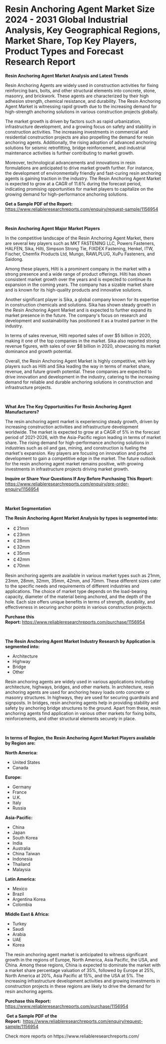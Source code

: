 <p><h1>Resin Anchoring Agent Market Size 2024 - 2031 Global Industrial Analysis, Key Geographical Regions, Market Share, Top Key Players, Product Types and Forecast Research Report</h1></p><p><strong>Resin Anchoring Agent Market Analysis and Latest Trends</strong></p>
<p><p>Resin Anchoring Agents are widely used in construction activities for fixing reinforcing bars, bolts, and other structural elements into concrete, stone, masonry, and brickwork. These agents are characterized by their high adhesion strength, chemical resistance, and durability. The Resin Anchoring Agent Market is witnessing rapid growth due to the increasing demand for high-strength anchoring solutions in various construction projects globally.</p><p>The market growth is driven by factors such as rapid urbanization, infrastructure development, and a growing focus on safety and stability in construction activities. The increasing investments in commercial and residential construction projects are also propelling the demand for resin anchoring agents. Additionally, the rising adoption of advanced anchoring solutions for seismic retrofitting, bridge reinforcement, and industrial maintenance activities is further contributing to market growth.</p><p>Moreover, technological advancements and innovations in resin formulations are anticipated to drive market growth further. For instance, the development of environmentally friendly and fast-curing resin anchoring agents is gaining traction in the industry. The Resin Anchoring Agent Market is expected to grow at a CAGR of 11.6% during the forecast period, indicating promising opportunities for market players to capitalize on the growing demand for high-performance anchoring solutions.</p></p>
<p><strong>Get a Sample PDF of the Report:&nbsp;</strong> <a href="https://www.reliableresearchreports.com/enquiry/request-sample/1156954">https://www.reliableresearchreports.com/enquiry/request-sample/1156954</a></p>
<p>&nbsp;</p>
<p><strong>Resin Anchoring Agent Major Market Players</strong></p>
<p><p>In the competitive landscape of the Resin Anchoring Agent Market, there are several key players such as MKT FASTENING LLC, Powers Fasteners, HALFEN, Sika, Hilti, Simpson Strong Tie, FIXDEX Fastening, Henkel, ITW, Fischer, Chemfix Products Ltd, Mungo, RAWLPLUG, XuPu Fasteners, and Saidong.</p><p>Among these players, Hilti is a prominent company in the market with a strong presence and a wide range of product offerings. Hilti has shown consistent market growth over the years and is expected to continue its expansion in the coming years. The company has a sizable market share and is known for its high-quality products and innovative solutions.</p><p>Another significant player is Sika, a global company known for its expertise in construction chemicals and solutions. Sika has shown steady growth in the Resin Anchoring Agent Market and is expected to further expand its market presence in the future. The company's focus on research and development and sustainability has positioned it as a trusted partner in the industry.</p><p>In terms of sales revenue, Hilti reported sales of over $5 billion in 2020, making it one of the top companies in the market. Sika also reported strong revenue figures, with sales of over $8 billion in 2020, showcasing its market dominance and growth potential.</p><p>Overall, the Resin Anchoring Agent Market is highly competitive, with key players such as Hilti and Sika leading the way in terms of market share, revenue, and future growth potential. These companies are expected to drive innovation and development in the industry, catering to the increasing demand for reliable and durable anchoring solutions in construction and infrastructure projects.</p></p>
<p>&nbsp;</p>
<p><strong>What Are The Key Opportunities For Resin Anchoring Agent Manufacturers?</strong></p>
<p><p>The resin anchoring agent market is experiencing steady growth, driven by increasing construction activities and infrastructure development worldwide. The market is expected to grow at a CAGR of 5% in the forecast period of 2021-2026, with the Asia-Pacific region leading in terms of market share. The rising demand for high-performance anchoring solutions in industries such as oil and gas, mining, and construction is fueling the market's expansion. Key players are focusing on innovation and product development to gain a competitive edge in the market. The future outlook for the resin anchoring agent market remains positive, with growing investments in infrastructure projects driving market growth.</p></p>
<p><strong>Inquire or Share Your Questions If Any Before Purchasing This Report:</strong> <a href="https://www.reliableresearchreports.com/enquiry/pre-order-enquiry/1156954">https://www.reliableresearchreports.com/enquiry/pre-order-enquiry/1156954</a></p>
<p>&nbsp;</p>
<p><strong>Market Segmentation</strong></p>
<p><strong>The Resin Anchoring Agent Market Analysis by types is segmented into:</strong></p>
<p><ul><li>￠21mm</li><li>￠23mm</li><li>￠28mm</li><li>￠32mm</li><li>￠35mm</li><li>￠42mm</li><li>￠70mm</li></ul></p>
<p><p>Resin anchoring agents are available in various market types such as 21mm, 23mm, 28mm, 32mm, 35mm, 42mm, and 70mm. These different sizes cater to the specific needs and requirements of different industries and applications. The choice of market type depends on the load-bearing capacity, diameter of the material being anchored, and the depth of the hole. Each size offers unique benefits in terms of strength, durability, and effectiveness in securing anchor points in various construction projects.</p></p>
<p><strong>Purchase this Report:&nbsp;</strong><a href="https://www.reliableresearchreports.com/purchase/1156954">https://www.reliableresearchreports.com/purchase/1156954</a></p>
<p>&nbsp;</p>
<p><strong>The Resin Anchoring Agent Market Industry Research by Application is segmented into:</strong></p>
<p><ul><li>Architecture</li><li>Highway</li><li>Bridge</li><li>Other</li></ul></p>
<p><p>Resin anchoring agents are widely used in various applications including architecture, highways, bridges, and other markets. In architecture, resin anchoring agents are used for anchoring heavy loads onto concrete or masonry structures. In highways, they are used for securing guardrails and signposts. In bridges, resin anchoring agents help in providing stability and safety by anchoring bridge structures to the ground. Apart from these, resin anchoring agents find application in various other markets for fixing bolts, reinforcements, and other structural elements securely in place.</p></p>
<p>&nbsp;</p>
<p><strong>In terms of Region, the Resin Anchoring Agent Market Players available by Region are:</strong></p>
<p>
    <p> <strong> North America: </strong>
        <ul>
            <li>United States</li>
            <li>Canada</li>
        </ul>
        </p> 
    <p> <strong> Europe: </strong>
        <ul>
            <li>Germany</li>
            <li>France</li>
            <li>U.K.</li>
            <li>Italy</li>
            <li>Russia</li>
        </ul>
        </p> 
    <p> <strong> Asia-Pacific: </strong>
        <ul>
            <li>China</li>
            <li>Japan</li>
            <li>South Korea</li>
            <li>India</li>
            <li>Australia</li>
            <li>China Taiwan</li>
            <li>Indonesia</li>
            <li>Thailand</li>
            <li>Malaysia</li>
        </ul>
        </p> 
    <p> <strong> Latin America: </strong>
        <ul>
            <li>Mexico</li>
            <li>Brazil</li>
            <li>Argentina Korea</li>
            <li>Colombia</li>
        </ul>
        </p> 
    <p> <strong> Middle East & Africa: </strong>
        <ul>
            <li>Turkey</li>
            <li>Saudi</li>
            <li>Arabia</li>
            <li>UAE</li>
            <li>Korea</li>
        </ul>
    </p>
    </p>
<p><p>The resin anchoring agent market is anticipated to witness significant growth in the regions of Europe, North America, Asia Pacific, the USA, and China. Among these regions, China is expected to dominate the market with a market share percentage valuation of 35%, followed by Europe at 25%, North America at 20%, Asia Pacific at 15%, and the USA at 5%. The increasing infrastructure development activities and growing investments in construction projects in these regions are likely to drive the demand for resin anchoring agents.</p></p>
<p><strong>Purchase this Report: </strong><a href="https://www.reliableresearchreports.com/purchase/1156954">https://www.reliableresearchreports.com/purchase/1156954</a></p>
<p>&nbsp;<strong>Get a Sample PDF of the Report:&nbsp;&nbsp;</strong><a href="https://www.reliableresearchreports.com/enquiry/request-sample/1156954">https://www.reliableresearchreports.com/enquiry/request-sample/1156954</a></p>
<p><strong></strong></p>
<p>Check more reports on https://www.reliableresearchreports.com/</p>
